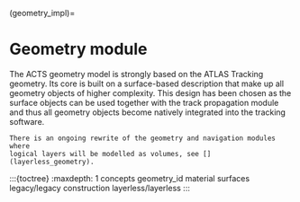 (geometry_impl)=

# Geometry module

The ACTS geometry model is strongly based on the ATLAS Tracking geometry. Its
core is built on a surface-based description that make up all geometry objects
of higher complexity. This design has been chosen as the surface objects can be
used together with the track propagation module and thus all geometry objects
become natively integrated into the tracking software.

```{note}
There is an ongoing rewrite of the geometry and navigation modules where
logical layers will be modelled as volumes, see [](layerless_geometry).

```

:::{toctree}
:maxdepth: 1
concepts
geometry_id
material
surfaces
legacy/legacy
construction
layerless/layerless
:::
